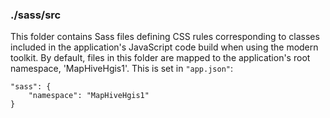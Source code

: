 ### ./sass/src

This folder contains Sass files defining CSS rules corresponding to classes
included in the application's JavaScript code build when using the modern toolkit.
By default, files in this folder are mapped to the application's root namespace, 'MapHiveHgis1'.
This is set in `"app.json"`:

    "sass": {
        "namespace": "MapHiveHgis1"
    }